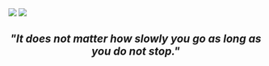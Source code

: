 <img src="https://capsule-render.vercel.app/api?type=waving&height=200&color=9face8&text=Welcome%20to%20Taeyoung's%20GitHub&section=header&reversal=false&fontAlign=55&fontAlignY=30&animation=fadeIn&fontSize=50&descAlign=90&desc=I'm%20ML%20Engineer&descAlignY=47&descSize=15&fontColor=ffffff" />

<img src="https://img.shields.io/badge/Python-3776AB?style=for-the-badge&logo=Python&logoColor=white">


<h2 align="center"><em>"It does not matter how slowly you go as long as you do not stop."</em></h2>
